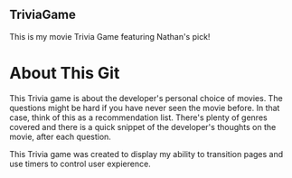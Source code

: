 ## TriviaGame
This is my movie Trivia Game featuring Nathan's pick!

# About This Git
This Trivia game is about the developer's personal choice of movies. The questions might be hard if you have never seen the movie before. In that case, think of this as a recommendation list. There's plenty of genres covered and there is a quick snippet of the developer's thoughts on the movie, after each question.

This Trivia game was created to display my ability to transition pages and use timers to control user expierence.
